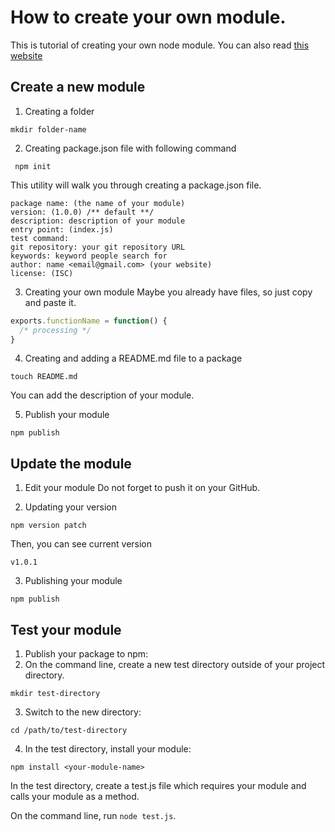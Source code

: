# How to create your own module.
This is tutorial of creating your own node module.
You can also read [this website](https://docs.npmjs.com/packages-and-modules/contributing-packages-to-the-registry)
## Create a new module
1. Creating a folder
```
mkdir folder-name
```

2. Creating package.json file with following command
```
 npm init
```
This utility will walk you through creating a package.json file.
```
package name: (the name of your module) 
version: (1.0.0) /** default **/
description: description of your module
entry point: (index.js) 
test command: 
git repository: your git repository URL
keywords: keyword people search for
author: name <email@gmail.com> (your website)
license: (ISC) 
```

3. Creating your own module
Maybe you already have files, so just copy and paste it.
```js
exports.functionName = function() {
  /* processing */
}
```

4. Creating and adding a README.md file to a package
```
touch README.md
```
You can add the description of your module.

5. Publish your module
```
npm publish
```

## Update the module
1. Edit your module
Do not forget to push it on your GitHub.

2. Updating your version
```
npm version patch
```
Then, you can see current version
```
v1.0.1
```

3. Publishing your module
```
npm publish
```

## Test your module
1. Publish your package to npm:
2. On the command line, create a new test directory outside of your project directory.
```
mkdir test-directory
```
3. Switch to the new directory:
```
cd /path/to/test-directory
```
4. In the test directory, install your module:
```
npm install <your-module-name>
```
In the test directory, create a test.js file which requires your module and calls your module as a method.

On the command line, run `node test.js`.